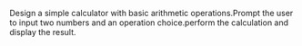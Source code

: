 Design a simple calculator with basic arithmetic operations.Prompt the user to input two numbers and an operation choice.perform the calculation and display the result.
